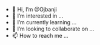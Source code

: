 - 👋 Hi, I’m @Ojbanji
- 👀 I’m interested in ...
- 🌱 I’m currently learning ...
- 💞️ I’m looking to collaborate on ...
- 📫 How to reach me ...

<!---
Ojbanji/Ojbanji is a ✨ special ✨ repository because its `README.md` (this file) appears on your GitHub profile.
You can click the Preview link to take a look at your changes.
--->
